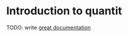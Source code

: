 # Introduction to quantit

TODO: write [great documentation](http://jacobian.org/writing/what-to-write/)
